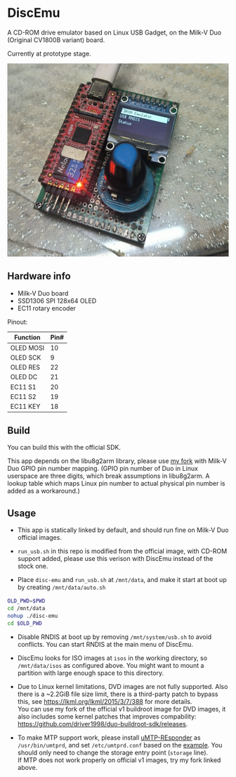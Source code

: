 # DiscEmu

A CD-ROM drive emulator based on Linux USB Gadget, on the Milk-V Duo (Original CV1800B variant) board.

Currently at prototype stage.

![prototype](img/prototype.jpg)

## Hardware info

- Milk-V Duo board
- SSD1306 SPI 128x64 OLED
- EC11 rotary encoder

Pinout: 

|Function | Pin# |
|---------|------|
|OLED MOSI| 10   |
|OLED SCK | 9    |
|OLED RES | 22   |
|OLED DC  | 21   |
|EC11 S1  | 20   |
|EC11 S2  | 19   |
|EC11 KEY | 18   |

## Build

You can build this with the official SDK.

This app depends on the libu8g2arm library, please use [my fork](https://github.com/driver1998/libu8g2arm-milkvduo) with Milk-V Duo GPIO pin number mapping. (GPIO pin number of Duo in Linux userspace are three digits, which break assumptions in libu8g2arm. A lookup table which maps Linux pin number to actual physical pin number is added as a workaround.) 

## Usage

- This app is statically linked by default, and should run fine on Milk-V Duo official images. 

- `run_usb.sh` in this repo is modified from the official image, with CD-ROM support added, please use this verison with DiscEmu instead of the stock one.

- Place `disc-emu` and `run_usb.sh` at `/mnt/data`, and make it start at boot up by creating `/mnt/data/auto.sh`

```bash
OLD_PWD=$PWD
cd /mnt/data
nohup ./disc-emu
cd $OLD_PWD
```

- Disable RNDIS at boot up by removing `/mnt/system/usb.sh` to avoid conflicts. You can start RNDIS at the main menu of DiscEmu.

- DiscEmu looks for ISO images at `isos` in the working directory, so `/mnt/data/isos` as configured above. You might want to mount a partition with large enough space to this directory.

- Due to Linux kernel limitations, DVD images are not fully supported. Also there is a ~2.2GiB file size limit, there is a third-party patch to bypass this, see https://lkml.org/lkml/2015/3/7/388 for more details. \
You can use my fork of the official v1 buildroot image for DVD images, it also includes some kernel patches that improves compability:  https://github.com/driver1998/duo-buildroot-sdk/releases.

- To make MTP support work, please install [uMTP-REsponder](https://github.com/viveris/uMTP-REsponder) as `/usr/bin/umtprd`, and set `/etc/umtprd.conf` based on the [example](./example/umtprd.conf). You should only need to change the storage entry point (`storage` line). \
If MTP does not work properly on official v1 images, try my fork linked above.
